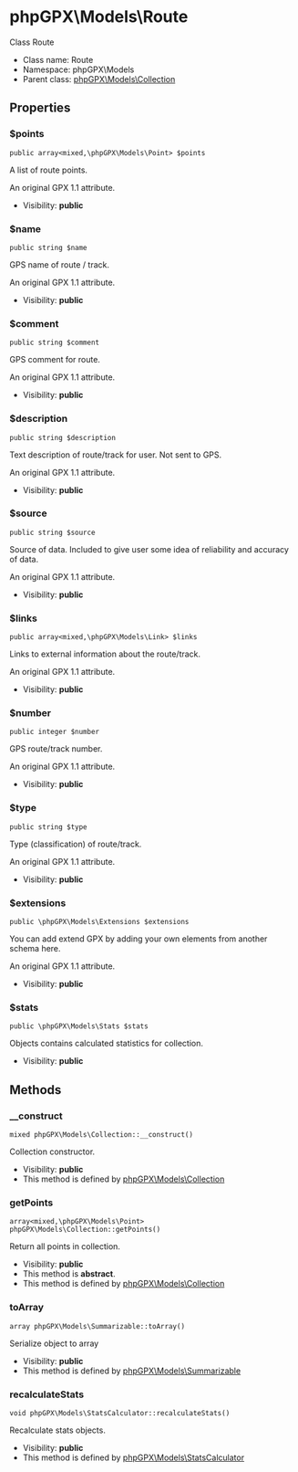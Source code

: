 phpGPX\Models\Route
===============

Class Route




* Class name: Route
* Namespace: phpGPX\Models
* Parent class: [phpGPX\Models\Collection](phpGPX-Models-Collection.md)





Properties
----------


### $points

    public array<mixed,\phpGPX\Models\Point> $points

A list of route points.

An original GPX 1.1 attribute.

* Visibility: **public**


### $name

    public string $name

GPS name of route / track.

An original GPX 1.1 attribute.

* Visibility: **public**


### $comment

    public string $comment

GPS comment for route.

An original GPX 1.1 attribute.

* Visibility: **public**


### $description

    public string $description

Text description of route/track for user. Not sent to GPS.

An original GPX 1.1 attribute.

* Visibility: **public**


### $source

    public string $source

Source of data. Included to give user some idea of reliability and accuracy of data.

An original GPX 1.1 attribute.

* Visibility: **public**


### $links

    public array<mixed,\phpGPX\Models\Link> $links

Links to external information about the route/track.

An original GPX 1.1 attribute.

* Visibility: **public**


### $number

    public integer $number

GPS route/track number.

An original GPX 1.1 attribute.

* Visibility: **public**


### $type

    public string $type

Type (classification) of route/track.

An original GPX 1.1 attribute.

* Visibility: **public**


### $extensions

    public \phpGPX\Models\Extensions $extensions

You can add extend GPX by adding your own elements from another schema here.

An original GPX 1.1 attribute.

* Visibility: **public**


### $stats

    public \phpGPX\Models\Stats $stats

Objects contains calculated statistics for collection.



* Visibility: **public**


Methods
-------


### __construct

    mixed phpGPX\Models\Collection::__construct()

Collection constructor.



* Visibility: **public**
* This method is defined by [phpGPX\Models\Collection](phpGPX-Models-Collection.md)




### getPoints

    array<mixed,\phpGPX\Models\Point> phpGPX\Models\Collection::getPoints()

Return all points in collection.



* Visibility: **public**
* This method is **abstract**.
* This method is defined by [phpGPX\Models\Collection](phpGPX-Models-Collection.md)




### toArray

    array phpGPX\Models\Summarizable::toArray()

Serialize object to array



* Visibility: **public**
* This method is defined by [phpGPX\Models\Summarizable](phpGPX-Models-Summarizable.md)




### recalculateStats

    void phpGPX\Models\StatsCalculator::recalculateStats()

Recalculate stats objects.



* Visibility: **public**
* This method is defined by [phpGPX\Models\StatsCalculator](phpGPX-Models-StatsCalculator.md)



